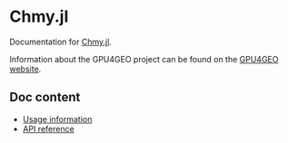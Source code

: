 # Chmy.jl

Documentation for [Chmy.jl](https://github.com/PTsolvers/Chmy.jl).

Information about the GPU4GEO project can be found on the [GPU4GEO website](https://ptsolvers.github.io/GPU4GEO/).

## Doc content

- [Usage information](usage/runtests.md)
- [API reference](lib/modules.md)
